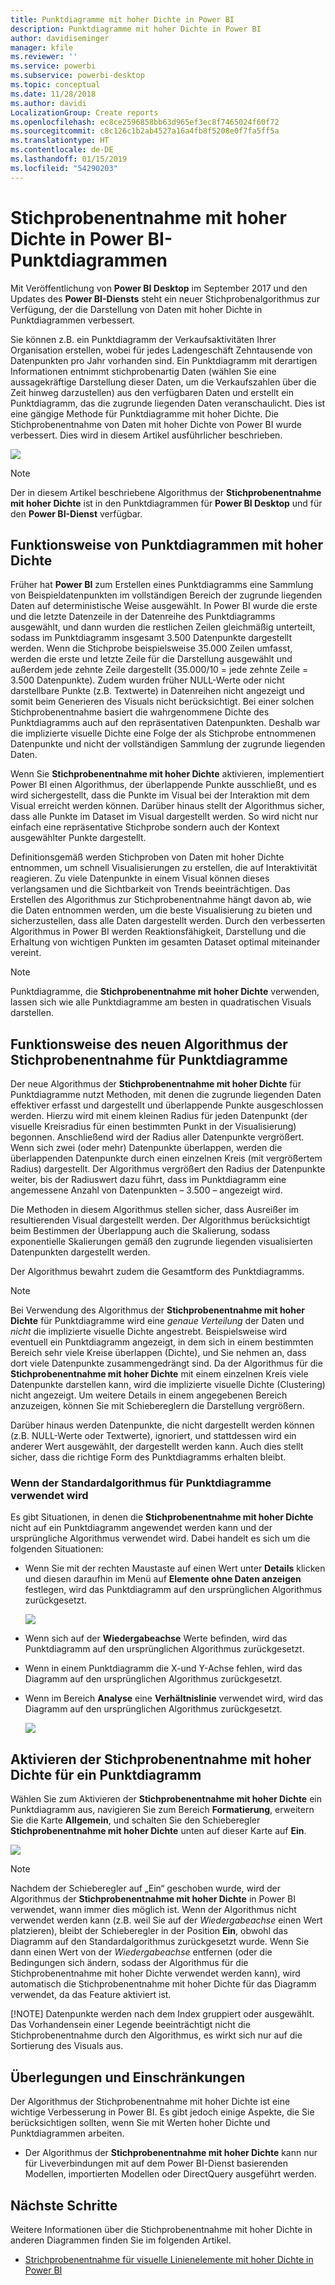 ```yaml
---
title: Punktdiagramme mit hoher Dichte in Power BI
description: Punktdiagramme mit hoher Dichte in Power BI
author: davidiseminger
manager: kfile
ms.reviewer: ''
ms.service: powerbi
ms.subservice: powerbi-desktop
ms.topic: conceptual
ms.date: 11/28/2018
ms.author: davidi
LocalizationGroup: Create reports
ms.openlocfilehash: ec8ce2596858bb63d965ef3ec8f7465024f60f72
ms.sourcegitcommit: c8c126c1b2ab4527a16a4fb8f5208e0f7fa5ff5a
ms.translationtype: HT
ms.contentlocale: de-DE
ms.lasthandoff: 01/15/2019
ms.locfileid: "54290203"
---
```

# <a name="high-density-sampling-in-power-bi-scatter-charts"></a>Stichprobenentnahme mit hoher Dichte in Power BI-Punktdiagrammen
Mit Veröffentlichung von **Power BI Desktop** im September 2017 und den Updates des **Power BI-Diensts** steht ein neuer Stichprobenalgorithmus zur Verfügung, der die Darstellung von Daten mit hoher Dichte in Punktdiagrammen verbessert.

Sie können z.B. ein Punktdiagramm der Verkaufsaktivitäten Ihrer Organisation erstellen, wobei für jedes Ladengeschäft Zehntausende von Datenpunkten pro Jahr vorhanden sind. Ein Punktdiagramm mit derartigen Informationen entnimmt stichprobenartig Daten (wählen Sie eine aussagekräftige Darstellung dieser Daten, um die Verkaufszahlen über die Zeit hinweg darzustellen) aus den verfügbaren Daten und erstellt ein Punktdiagramm, das die zugrunde liegenden Daten veranschaulicht. Dies ist eine gängige Methode für Punktdiagramme mit hoher Dichte. Die Stichprobenentnahme von Daten mit hoher Dichte von Power BI wurde verbessert. Dies wird in diesem Artikel ausführlicher beschrieben.

![](media/desktop-high-density-scatter-charts/high-density-scatter-charts_01.png)

> [!NOTE]
> Der in diesem Artikel beschriebene Algorithmus der **Stichprobenentnahme mit hoher Dichte** ist in den Punktdiagrammen für **Power BI Desktop** und für den **Power BI-Dienst** verfügbar.
> 
> 

## <a name="how-high-density-scatter-charts-work"></a>Funktionsweise von Punktdiagrammen mit hoher Dichte
Früher hat **Power BI** zum Erstellen eines Punktdiagramms eine Sammlung von Beispieldatenpunkten im vollständigen Bereich der zugrunde liegenden Daten auf deterministische Weise ausgewählt. In Power BI wurde die erste und die letzte Datenzeile in der Datenreihe des Punktdiagramms ausgewählt, und dann wurden die restlichen Zeilen gleichmäßig unterteilt, sodass im Punktdiagramm insgesamt 3.500 Datenpunkte dargestellt werden. Wenn die Stichprobe beispielsweise 35.000 Zeilen umfasst, werden die erste und letzte Zeile für die Darstellung ausgewählt und außerdem jede zehnte Zeile dargestellt (35.000/10 = jede zehnte Zeile = 3.500 Datenpunkte). Zudem wurden früher NULL-Werte oder nicht darstellbare Punkte (z.B. Textwerte) in Datenreihen nicht angezeigt und somit beim Generieren des Visuals nicht berücksichtigt. Bei einer solchen Stichprobenentnahme basiert die wahrgenommene Dichte des Punktdiagramms auch auf den repräsentativen Datenpunkten. Deshalb war die implizierte visuelle Dichte eine Folge der als Stichprobe entnommenen Datenpunkte und nicht der vollständigen Sammlung der zugrunde liegenden Daten.

Wenn Sie **Stichprobenentnahme mit hoher Dichte** aktivieren, implementiert Power BI einen Algorithmus, der überlappende Punkte ausschließt, und es wird sichergestellt, dass die Punkte im Visual bei der Interaktion mit dem Visual erreicht werden können. Darüber hinaus stellt der Algorithmus sicher, dass alle Punkte im Dataset im Visual dargestellt werden. So wird nicht nur einfach eine repräsentative Stichprobe sondern auch der Kontext ausgewählter Punkte dargestellt.

Definitionsgemäß werden Stichproben von Daten mit hoher Dichte entnommen, um schnell Visualisierungen zu erstellen, die auf Interaktivität reagieren. Zu viele Datenpunkte in einem Visual können dieses verlangsamen und die Sichtbarkeit von Trends beeinträchtigen. Das Erstellen des Algorithmus zur Stichprobenentnahme hängt davon ab, wie die Daten entnommen werden, um die beste Visualisierung zu bieten und sicherzustellen, dass alle Daten dargestellt werden. Durch den verbesserten Algorithmus in Power BI werden Reaktionsfähigkeit, Darstellung und die Erhaltung von wichtigen Punkten im gesamten Dataset optimal miteinander vereint.

> [!NOTE]
> Punktdiagramme, die **Stichprobenentnahme mit hoher Dichte** verwenden, lassen sich wie alle Punktdiagramme am besten in quadratischen Visuals darstellen.
> 
> 

## <a name="how-the-new-scatter-chart-sampling-algorithm-works"></a>Funktionsweise des neuen Algorithmus der Stichprobenentnahme für Punktdiagramme
Der neue Algorithmus der **Stichprobenentnahme mit hoher Dichte** für Punktdiagramme nutzt Methoden, mit denen die zugrunde liegenden Daten effektiver erfasst und dargestellt und überlappende Punkte ausgeschlossen werden. Hierzu wird mit einem kleinen Radius für jeden Datenpunkt (der visuelle Kreisradius für einen bestimmten Punkt in der Visualisierung) begonnen. Anschließend wird der Radius aller Datenpunkte vergrößert. Wenn sich zwei (oder mehr) Datenpunkte überlappen, werden die überlappenden Datenpunkte durch einen einzelnen Kreis (mit vergrößertem Radius) dargestellt. Der Algorithmus vergrößert den Radius der Datenpunkte weiter, bis der Radiuswert dazu führt, dass im Punktdiagramm eine angemessene Anzahl von Datenpunkten – 3.500 – angezeigt wird.

Die Methoden in diesem Algorithmus stellen sicher, dass Ausreißer im resultierenden Visual dargestellt werden. Der Algorithmus berücksichtigt beim Bestimmen der Überlappung auch die Skalierung, sodass exponentielle Skalierungen gemäß den zugrunde liegenden visualisierten Datenpunkten dargestellt werden.

Der Algorithmus bewahrt zudem die Gesamtform des Punktdiagramms.

> [!NOTE]
> Bei Verwendung des Algorithmus der **Stichprobenentnahme mit hoher Dichte** für Punktdiagramme wird eine *genaue Verteilung* der Daten und *nicht* die implizierte visuelle Dichte angestrebt. Beispielsweise wird eventuell ein Punktdiagramm angezeigt, in dem sich in einem bestimmten Bereich sehr viele Kreise überlappen (Dichte), und Sie nehmen an, dass dort viele Datenpunkte zusammengedrängt sind. Da der Algorithmus für die **Stichprobenentnahme mit hoher Dichte** mit einem einzelnen Kreis viele Datenpunkte darstellen kann, wird die implizierte visuelle Dichte (Clustering) nicht angezeigt. Um weitere Details in einem angegebenen Bereich anzuzeigen, können Sie mit Schiebereglern die Darstellung vergrößern.
> 
> 

Darüber hinaus werden Datenpunkte, die nicht dargestellt werden können (z.B. NULL-Werte oder Textwerte), ignoriert, und stattdessen wird ein anderer Wert ausgewählt, der dargestellt werden kann. Auch dies stellt sicher, dass die richtige Form des Punktdiagramms erhalten bleibt.

### <a name="when-the-standard-algorithm-for-scatter-charts-is-used"></a>Wenn der Standardalgorithmus für Punktdiagramme verwendet wird
Es gibt Situationen, in denen die **Stichprobenentnahme mit hoher Dichte** nicht auf ein Punktdiagramm angewendet werden kann und der ursprüngliche Algorithmus verwendet wird. Dabei handelt es sich um die folgenden Situationen:

* Wenn Sie mit der rechten Maustaste auf einen Wert unter **Details** klicken und diesen daraufhin im Menü auf **Elemente ohne Daten anzeigen** festlegen, wird das Punktdiagramm auf den ursprünglichen Algorithmus zurückgesetzt.
  
  ![](media/desktop-high-density-scatter-charts/high-density-scatter-charts_02.png)
* Wenn sich auf der **Wiedergabeachse** Werte befinden, wird das Punktdiagramm auf den ursprünglichen Algorithmus zurückgesetzt.
* Wenn in einem Punktdiagramm die X-und Y-Achse fehlen, wird das Diagramm auf den ursprünglichen Algorithmus zurückgesetzt.
* Wenn im Bereich **Analyse** eine **Verhältnislinie** verwendet wird, wird das Diagramm auf den ursprünglichen Algorithmus zurückgesetzt.
  
  ![](media/desktop-high-density-scatter-charts/high-density-scatter-charts_03.png)

## <a name="how-to-turn-on-high-density-sampling-for-a-scatter-chart"></a>Aktivieren der Stichprobenentnahme mit hoher Dichte für ein Punktdiagramm
Wählen Sie zum Aktivieren der **Stichprobenentnahme mit hoher Dichte** ein Punktdiagramm aus, navigieren Sie zum Bereich **Formatierung**, erweitern Sie die Karte **Allgemein**, und schalten Sie den Schieberegler **Stichprobenentnahme mit hoher Dichte** unten auf dieser Karte auf **Ein**.

![](media/desktop-high-density-scatter-charts/high-density-scatter-charts_04.png)

> [!NOTE]
> Nachdem der Schieberegler auf „Ein“ geschoben wurde, wird der Algorithmus der **Stichprobenentnahme mit hoher Dichte** in Power BI verwendet, wann immer dies möglich ist. Wenn der Algorithmus nicht verwendet werden kann (z.B. weil Sie auf der *Wiedergabeachse* einen Wert platzieren), bleibt der Schieberegler in der Position **Ein**, obwohl das Diagramm auf den Standardalgorithmus zurückgesetzt wurde. Wenn Sie dann einen Wert von der *Wiedergabeachse* entfernen (oder die Bedingungen sich ändern, sodass der Algorithmus für die Stichprobenentnahme mit hoher Dichte verwendet werden kann), wird automatisch die Stichprobenentnahme mit hoher Dichte für das Diagramm verwendet, da das Feature aktiviert ist.
> 
> [!NOTE]
> Datenpunkte werden nach dem Index gruppiert oder ausgewählt. Das Vorhandensein einer Legende beeinträchtigt nicht die Stichprobenentnahme durch den Algorithmus, es wirkt sich nur auf die Sortierung des Visuals aus.
> 
> 

## <a name="considerations-and-limitations"></a>Überlegungen und Einschränkungen
Der Algorithmus der Stichprobenentnahme mit hoher Dichte ist eine wichtige Verbesserung in Power BI. Es gibt jedoch einige Aspekte, die Sie berücksichtigen sollten, wenn Sie mit Werten hoher Dichte und Punktdiagrammen arbeiten.

* Der Algorithmus der **Stichprobenentnahme mit hoher Dichte** kann nur für Liveverbindungen mit auf dem Power BI-Dienst basierenden Modellen, importierten Modellen oder DirectQuery ausgeführt werden.

## <a name="next-steps"></a>Nächste Schritte
Weitere Informationen über die Stichprobenentnahme mit hoher Dichte in anderen Diagrammen finden Sie im folgenden Artikel.

* [Strichprobenentnahme für visuelle Linienelemente mit hoher Dichte in Power BI](desktop-high-density-sampling.md)

